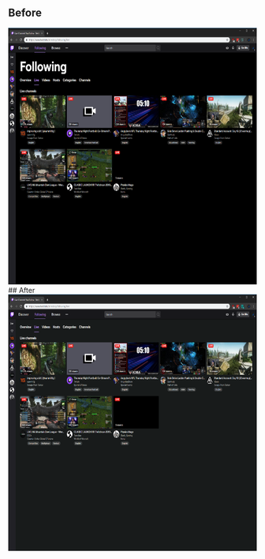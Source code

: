 ## Before
<img src="./img/Before.png" width="720" height="520">
## After
<img src="./img/After.png" width="720" height="520">
